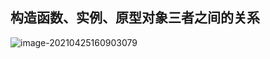 ## 构造函数、实例、原型对象三者之间的关系

![image-20210425160903079](C:\Users\13272\AppData\Roaming\Typora\typora-user-images\image-20210425160903079.png)